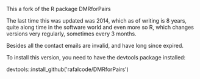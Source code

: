 This a fork of the R package DMRforPairs

The last time this was updated was 2014, which as of writing is 8 years, quite along time
in the software world and even more so R, which changes versions very regularly, sometimes every 3 months.

Besides all the contact emails are invalid, and have long since expired.

To install this version, you need to have the devtools package installed:

devtools::install_github('rafalcode/DMRforPairs')
